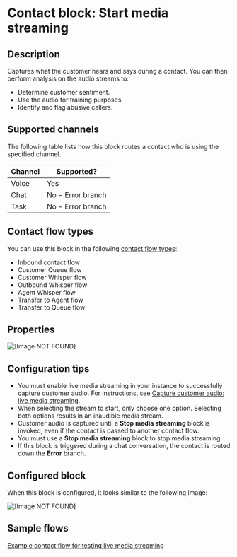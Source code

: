 # Contact block: Start media streaming<a name="start-media-streaming"></a>

## Description<a name="start-media-streaming-description"></a>

Captures what the customer hears and says during a contact\. You can then perform analysis on the audio streams to:
+ Determine customer sentiment\.
+ Use the audio for training purposes\.
+ Identify and flag abusive callers\.

## Supported channels<a name="start-media-channels"></a>

The following table lists how this block routes a contact who is using the specified channel\. 


| Channel | Supported? | 
| --- | --- | 
| Voice | Yes | 
| Chat | No \- Error branch | 
| Task | No \- Error branch | 

## Contact flow types<a name="start-media-streaming-types"></a>

You can use this block in the following [contact flow types](create-contact-flow.md#contact-flow-types):
+ Inbound contact flow
+ Customer Queue flow
+ Customer Whisper flow
+ Outbound Whisper flow
+ Agent Whisper flow
+ Transfer to Agent flow
+ Transfer to Queue flow

## Properties<a name="start-media-streaming-properties"></a>

![\[Image NOT FOUND\]](http://docs.aws.amazon.com/connect/latest/adminguide/images/start-media-streaming.png)

## Configuration tips<a name="start-media-streaming-tips"></a>
+ You must enable live media streaming in your instance to successfully capture customer audio\. For instructions, see [Capture customer audio: live media streaming](customer-voice-streams.md)\.
+ When selecting the stream to start, only choose one option\. Selecting both options results in an inaudible media stream\.
+ Customer audio is captured until a **Stop media streaming** block is invoked, even if the contact is passed to another contact flow\.
+ You must use a **Stop media streaming** block to stop media streaming\.
+ If this block is triggered during a chat conversation, the contact is routed down the **Error** branch\.

## Configured block<a name="start-media-streaming-configured"></a>

When this block is configured, it looks similar to the following image:

![\[Image NOT FOUND\]](http://docs.aws.amazon.com/connect/latest/adminguide/images/start-media-streaming-configured.png)

## Sample flows<a name="start-media-streaming-samples"></a>

[Example contact flow for testing live media streaming](use-media-streams-blocks.md) 